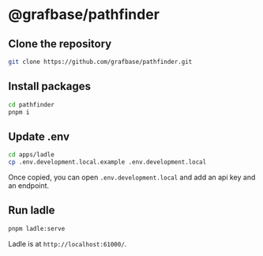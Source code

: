 # @grafbase/pathfinder

## Clone the repository

```bash
git clone https://github.com/grafbase/pathfinder.git
```

## Install packages

```bash
cd pathfinder
pnpm i
```

## Update .env

```bash
cd apps/ladle
cp .env.development.local.example .env.development.local
```

Once copied, you can open `.env.development.local` and add an api key and an endpoint.

## Run ladle

```bash
pnpm ladle:serve
```

Ladle is at `http://localhost:61000/`.
